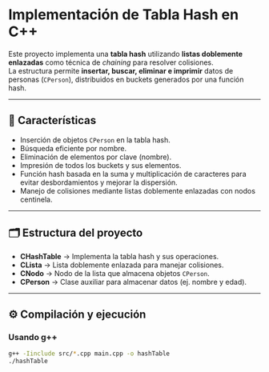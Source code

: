# Implementación de Tabla Hash en C++  

Este proyecto implementa una **tabla hash** utilizando **listas doblemente enlazadas** como técnica de *chaining* para resolver colisiones.  
La estructura permite **insertar, buscar, eliminar e imprimir** datos de personas (`CPerson`), distribuidos en buckets generados por una función hash.

---

## 🚀 Características
- Inserción de objetos `CPerson` en la tabla hash.  
- Búsqueda eficiente por nombre.  
- Eliminación de elementos por clave (nombre).  
- Impresión de todos los buckets y sus elementos.  
- Función hash basada en la suma y multiplicación de caracteres para evitar desbordamientos y mejorar la dispersión.  
- Manejo de colisiones mediante listas doblemente enlazadas con nodos centinela.  

---

## 🗂️ Estructura del proyecto
- **CHashTable** → Implementa la tabla hash y sus operaciones.  
- **CLista** → Lista doblemente enlazada para manejar colisiones.  
- **CNodo** → Nodo de la lista que almacena objetos `CPerson`.  
- **CPerson** → Clase auxiliar para almacenar datos (ej. nombre y edad).  

---

## ⚙️ Compilación y ejecución
### Usando g++
```bash
g++ -Iinclude src/*.cpp main.cpp -o hashTable
./hashTable
